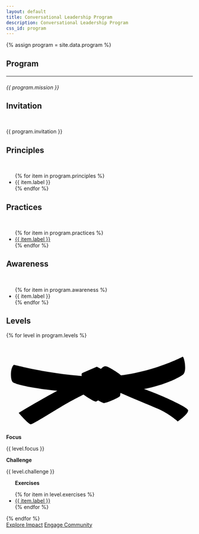 ```yaml
---
layout: default
title: Conversational Leadership Program
description: Conversational Leadership Program
css_id: program
---
```

{% assign program = site.data.program %}

<section>
  <h1>Program <hr> </h1>
  <p><em>{{ program.mission }}</em></p>
</section>

<section>
  <h2>Invitation </h2>
  <br>
  <p>{{ program.invitation }}</p>
</section>

<section>
  <h2>Principles</h2>
  <br>
  <ul>
    {% for item in program.principles %}
      <li>{{ item.label }}</li>
    {% endfor %}
  </ul>
</section>

<section>
  <h2>Practices</h2>
  <br>
  <ul>
    {% for item in program.practices %}
      <li><a href="{{ item.url }}" target="_blank">{{ item.label }}</a></li>
    {% endfor %}
  </ul>
</section>

<section>
  <h2>Awareness</h2>
  <br>
  <ul>
    {% for item in program.awareness %}
      <li>{{ item.label }}</li>
    {% endfor %}
  </ul>
</section>

<section>
  <h2>Levels</h2>
  {% for level in program.levels %}
      <br>
      <br>
      <h3> 
			<svg class="md-belt-svg {{ level.color }}" xmlns="http://www.w3.org/2000/svg" version="1.1" viewBox="0 0 500 200"><title>{{ level.label }}</title><path class="st3" d="M202.6,53.8s-1.5,5,.2,7.4,24.9,1.8,24.9,1.8l-11.3-10.2-13.8,1.1h0Z"/><path class="st4" d="M20.4,30.9s119.2,32.1,233.8,32.1S468.9,11.8,472.7,9.5c3.8-2.3,13,39,.8,48.1-12.2,9.2-81,48.9-216.2,48.9S24.3,85.1,17.4,77.5s-6.9-38.2,3.1-46.6h-.1Z"/><path class="st0" d="M262.6,134s-22.2-6.1-28.3-21.4,58.8-29.8,58.8-29.8l-6.1,31.3-24.4,19.9h0Z"/><path class="st4" d="M206.1,110.4s30.6,21.4,35.1,19.1c4.6-2.3,58.8-36.7,58.8-36.7l-45.8-33.6-50.4,38.2,2.3,13h0Z"/><path class="st4" d="M33.4,160s125.3-76.4,200.9-107c75.6-30.6,30.6,29,30.6,29,0,0-78.7,38.2-110.8,57.3-32.1,19.1-81.7,50.4-87.9,51.2-6.1.8-32.9-30.6-32.9-30.6h.1Z"/><path class="st3" d="M266.6,35s-5.3-1.9-14.1,8.5c-8.9,10.3,15.1,8.2,15.1,8.2l-.9-16.7h-.1Z"/><path class="st1" d="M242.8,36.2s94.7,49.7,127.6,60.4c32.9,10.7,113.8,46.6,116.9,55.8s-27.5,30.6-27.5,30.6c0,0-23.7-21.4-54.2-34.4-30.6-13-83.3-34.4-112.3-48.1-29-13.8-89.4-47.4-89.4-47.4l39-16.8h0Z"/><path class="st2" d="M266.4,35.5s-2.3,92.4-4.6,97c-2.3,4.6,42.8-13,43.5-18.3.8-5.3,6.9-50.4,2.3-55s-36.7-26-41.3-23.7h.1Z"/></svg>
			</h3>
      <p><strong>Focus</strong></p> <p>{{ level.focus }}</p>
      <p><strong>Challenge</strong></p> <p>{{ level.challenge }}</p>
      <ul>
        <p><strong>Exercises</strong></p>
        {% for item in level.exercises %}
          <li><a href="{{ item.url }}" target="_blank">{{ item.label }}</a></li>
        {% endfor %}
      </ul>
  {% endfor %}
</section>

<div class="md-cta-group">
	  <a href="./impact">Explore Impact</a>
    <a href="./community">Engage Community</a> 
</div>
